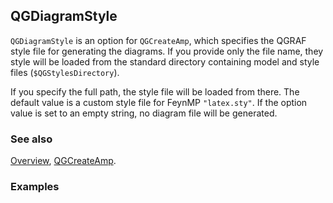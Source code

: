 ## QGDiagramStyle

`QGDiagramStyle` is an option for `QGCreateAmp`, which specifies the QGRAF style file for generating the diagrams. If you provide only the file name, they style will be loaded from the standard directory containing model and style files (`$QGStylesDirectory`).

If you specify the full path, the style file will be loaded from there. The default value is a custom style file for FeynMP `"latex.sty"`. If the option value is set to an empty string, no diagram file will be generated.

### See also

[Overview](Extra/FeynHelpers.md), [QGCreateAmp](QGCreateAmp.md).

### Examples